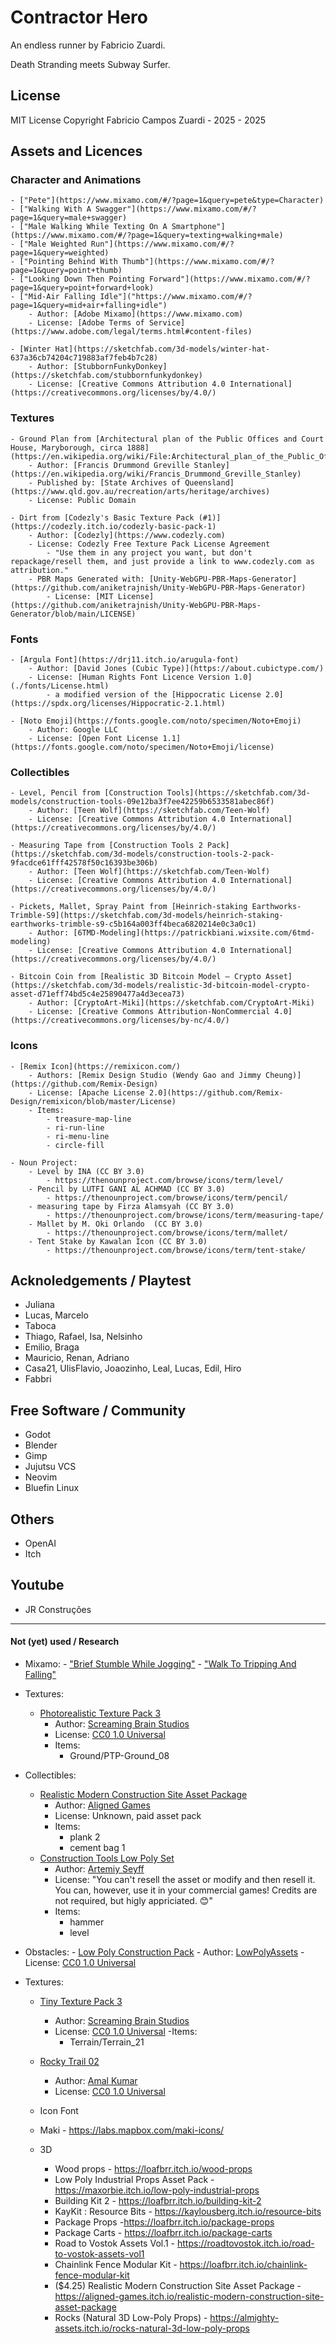 # Contractor Hero

An endless runner by Fabricio Zuardi.

Death Stranding meets Subway Surfer.

## License

MIT License
Copyright Fabricio Campos Zuardi - 2025 - 2025


## Assets and Licences

### Character and Animations

    - ["Pete"](https://www.mixamo.com/#/?page=1&query=pete&type=Character)
    - ["Walking With A Swagger"](https://www.mixamo.com/#/?page=1&query=male+swagger)
    - ["Male Walking While Texting On A Smartphone"](https://www.mixamo.com/#/?page=1&query=texting+walking+male)
    - ["Male Weighted Run"](https://www.mixamo.com/#/?page=1&query=weighted)
    - ["Pointing Behind With Thumb"](https://www.mixamo.com/#/?page=1&query=point+thumb)
    - ["Looking Down Then Pointing Forward"](https://www.mixamo.com/#/?page=1&query=point+forward+look)
    - ["Mid-Air Falling Idle"]("https://www.mixamo.com/#/?page=1&query=mid+air+falling+idle")
        - Author: [Adobe Mixamo](https://www.mixamo.com)
        - License: [Adobe Terms of Service](https://www.adobe.com/legal/terms.html#content-files)

    - [Winter Hat](https://sketchfab.com/3d-models/winter-hat-637a36cb74204c719883af7feb4b7c28)
        - Author: [StubbornFunkyDonkey](https://sketchfab.com/stubbornfunkydonkey)
        - License: [Creative Commons Attribution 4.0 International](https://creativecommons.org/licenses/by/4.0/)

### Textures

    - Ground Plan from [Architectural plan of the Public Offices and Court House, Maryborough, circa 1888](https://en.wikipedia.org/wiki/File:Architectural_plan_of_the_Public_Offices_and_Court_House,_Maryborough,_circa_1888.jpg)
        - Author: [Francis Drummond Greville Stanley](https://en.wikipedia.org/wiki/Francis_Drummond_Greville_Stanley)
        - Published by: [State Archives of Queensland](https://www.qld.gov.au/recreation/arts/heritage/archives)
        - License: Public Domain

    - Dirt from [Codezly's Basic Texture Pack (#1)](https://codezly.itch.io/codezly-basic-pack-1)
        - Author: [Codezly](https://www.codezly.com)
        - License: Codezly Free Texture Pack License Agreement
            - "Use them in any project you want, but don't repackage/resell them, and just provide a link to www.codezly.com as attribution."
        - PBR Maps Generated with: [Unity-WebGPU-PBR-Maps-Generator](https://github.com/aniketrajnish/Unity-WebGPU-PBR-Maps-Generator)
            - License: [MIT License](https://github.com/aniketrajnish/Unity-WebGPU-PBR-Maps-Generator/blob/main/LICENSE)

### Fonts

    - [Argula Font](https://drj11.itch.io/arugula-font)
        - Author: [David Jones (Cubic Type)](https://about.cubictype.com/)
        - License: [Human Rights Font Licence Version 1.0](./fonts/License.html)
            - a modified version of the [Hippocratic License 2.0](https://spdx.org/licenses/Hippocratic-2.1.html)

    - [Noto Emoji](https://fonts.google.com/noto/specimen/Noto+Emoji)
        - Author: Google LLC
        - License: [Open Font License 1.1](https://fonts.google.com/noto/specimen/Noto+Emoji/license)

### Collectibles

    - Level, Pencil from [Construction Tools](https://sketchfab.com/3d-models/construction-tools-09e12ba3f7ee42259b6533581abec86f)
        - Author: [Teen Wolf](https://sketchfab.com/Teen-Wolf)
        - License: [Creative Commons Attribution 4.0 International](https://creativecommons.org/licenses/by/4.0/)

    - Measuring Tape from [Construction Tools 2 Pack](https://sketchfab.com/3d-models/construction-tools-2-pack-9facdce61fff42578f50c16393be306b)
        - Author: [Teen Wolf](https://sketchfab.com/Teen-Wolf)
        - License: [Creative Commons Attribution 4.0 International](https://creativecommons.org/licenses/by/4.0/)

    - Pickets, Mallet, Spray Paint from [Heinrich-staking Earthworks-Trimble-S9](https://sketchfab.com/3d-models/heinrich-staking-earthworks-trimble-s9-c5b164a003ff4beca6820214e0c3a0c1)
        - Author: [6TMD-Modeling](https://patrickbiani.wixsite.com/6tmd-modeling)
        - License: [Creative Commons Attribution 4.0 International](https://creativecommons.org/licenses/by/4.0/)

    - Bitcoin Coin from [Realistic 3D Bitcoin Model – Crypto Asset](https://sketchfab.com/3d-models/realistic-3d-bitcoin-model-crypto-asset-d71eff74bd5c4e25890477a4d3ecea73)
        - Author: [CryptoArt-Miki](https://sketchfab.com/CryptoArt-Miki)
        - License: [Creative Commons Attribution-NonCommercial 4.0](https://creativecommons.org/licenses/by-nc/4.0/)

### Icons

    - [Remix Icon](https://remixicon.com/)
        - Authors: [Remix Design Studio (Wendy Gao and Jimmy Cheung)](https://github.com/Remix-Design)
        - License: [Apache License 2.0](https://github.com/Remix-Design/remixicon/blob/master/License)
        - Items:
            - treasure-map-line
            - ri-run-line
            - ri-menu-line
            - circle-fill

    - Noun Project:
        - Level by INA (CC BY 3.0)
            - https://thenounproject.com/browse/icons/term/level/ 
        - Pencil by LUTFI GANI AL ACHMAD (CC BY 3.0)
            - https://thenounproject.com/browse/icons/term/pencil/
        - measuring tape by Firza Alamsyah (CC BY 3.0)
            - https://thenounproject.com/browse/icons/term/measuring-tape/
        - Mallet by M. Oki Orlando  (CC BY 3.0)
            - https://thenounproject.com/browse/icons/term/mallet/
        - Tent Stake by Kawalan Icon (CC BY 3.0)
            - https://thenounproject.com/browse/icons/term/tent-stake/

## Acknoledgements / Playtest

- Juliana
- Lucas, Marcelo
- Taboca
- Thiago, Rafael, Isa, Nelsinho
- Emilio, Braga
- Mauricio, Renan, Adriano
- Casa21, UlisFlavio, Joaozinho, Leal, Lucas, Edil, Hiro
- Fabbri

## Free Software / Community

- Godot
- Blender
- Gimp
- Jujutsu VCS
- Neovim
- Bluefin Linux

## Others

- OpenAI
- Itch

## Youtube

- JR Construções

-----

#### Not (yet) used / Research
- Mixamo:
        - ["Brief Stumble While Jogging"](https://www.mixamo.com/#/?page=1&query=brief+stumble+jog)
        - ["Walk To Tripping And Falling"](https://www.mixamo.com/#/?page=1&query=walk+tripping+falling)

- Textures:
    - [Photorealistic Texture Pack 3](https://screamingbrainstudios.itch.io/photorealistic-texture-pack-3)
        - Author: [Screaming Brain Studios](https://screamingbrainstudios.com/)
        - License: [CC0 1.0 Universal](https://creativecommons.org/publicdomain/zero/1.0/)
        - Items:
            - Ground/PTP-Ground_08

- Collectibles:
    - [Realistic Modern Construction Site Asset Package](https://aligned-games.itch.io/realistic-modern-construction-site-asset-package)
        - Author: [Aligned Games](https://aligned-games.itch.io/)
        - License: Unknown, paid asset pack
        - Items:
            - plank 2
            - cement bag 1
    - [Construction Tools Low Poly Set](https://mxtgames.itch.io/construction-tools-low-poly-set)
        - Author: [Artemiy Seyff](https://x.com/OxMatter)
        - License: "You can't resell the asset or modify and then resell it. You can, however, use it in your commercial games! Credits are not required, but higly appriciated. 😊"
        - Items:
            - hammer
            - level
- Obstacles:
        - [Low Poly Construction Pack](https://lowpolyassets.itch.io/low-poly-construction-pack)
            - Author: [LowPolyAssets](https://lowpolyassets.itch.io/)
            - License: [CC0 1.0 Universal](https://creativecommons.org/publicdomain/zero/1.0/)
- Textures:
    - [Tiny Texture Pack 3](https://screamingbrainstudios.itch.io/tiny-texture-pack-3)
        - Author: [Screaming Brain Studios](https://screamingbrainstudios.com/)
        - License: [CC0 1.0 Universal](https://creativecommons.org/publicdomain/zero/1.0/)
        -Items:
            - Terrain/Terrain_21
    - [Rocky Trail 02](https://polyhaven.com/a/rocky_trail_02)
        - Author: [Amal Kumar](https://polyhaven.com/all?a=Amal%20Kumar)
        - License: [CC0 1.0 Universal](https://creativecommons.org/publicdomain/zero/1.0/)

    - Icon Font
    - Maki - https://labs.mapbox.com/maki-icons/
        
    - 3D
        - Wood props - https://loafbrr.itch.io/wood-props
        - Low Poly Industrial Props Asset Pack - https://maxorbie.itch.io/low-poly-industrial-props
        - Building Kit 2 - https://loafbrr.itch.io/building-kit-2
        - KayKit : Resource Bits - https://kaylousberg.itch.io/resource-bits
        - Package Props -https://loafbrr.itch.io/package-props
        - Package Carts - https://loafbrr.itch.io/package-carts
        - Road to Vostok Assets Vol.1 - https://roadtovostok.itch.io/road-to-vostok-assets-vol1
        - Chainlink Fence Modular Kit - https://loafbrr.itch.io/chainlink-fence-modular-kit
        - ($4.25) Realistic Modern Construction Site Asset Package - https://aligned-games.itch.io/realistic-modern-construction-site-asset-package
        - Rocks (Natural 3D Low-Poly Props) - https://almighty-assets.itch.io/rocks-natural-3d-low-poly-props
